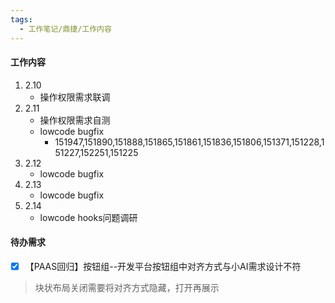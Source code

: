 ```yaml
---
tags:
  - 工作笔记/鼎捷/工作内容
---
```

#### 工作内容
1. 2.10
	- 操作权限需求联调
2. 2.11
	- 操作权限需求自测
	- lowcode bugfix
		- 151947,151890,151888,151865,151861,151836,151806,151371,151228,151227,152251,151225
3. 2.12
	- lowcode bugfix
4. 2.13
	- lowcode bugfix
5. 2.14
	- lowcode hooks问题调研

#### 待办需求
- [x] 【PAAS回归】按钮组--开发平台按钮组中对齐方式与小AI需求设计不符
> 块状布局关闭需要将对齐方式隐藏，打开再展示

